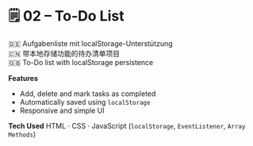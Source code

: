 # 🗒️ 02 – To-Do List

🇩🇪 Aufgabenliste mit localStorage-Unterstützung  
🇨🇳 带本地存储功能的待办清单项目  
🇬🇧 To-Do list with localStorage persistence

**Features**
- Add, delete and mark tasks as completed  
- Automatically saved using `localStorage`
- Responsive and simple UI

**Tech Used**
HTML · CSS · JavaScript (`localStorage`, `EventListener`, `Array Methods`)
